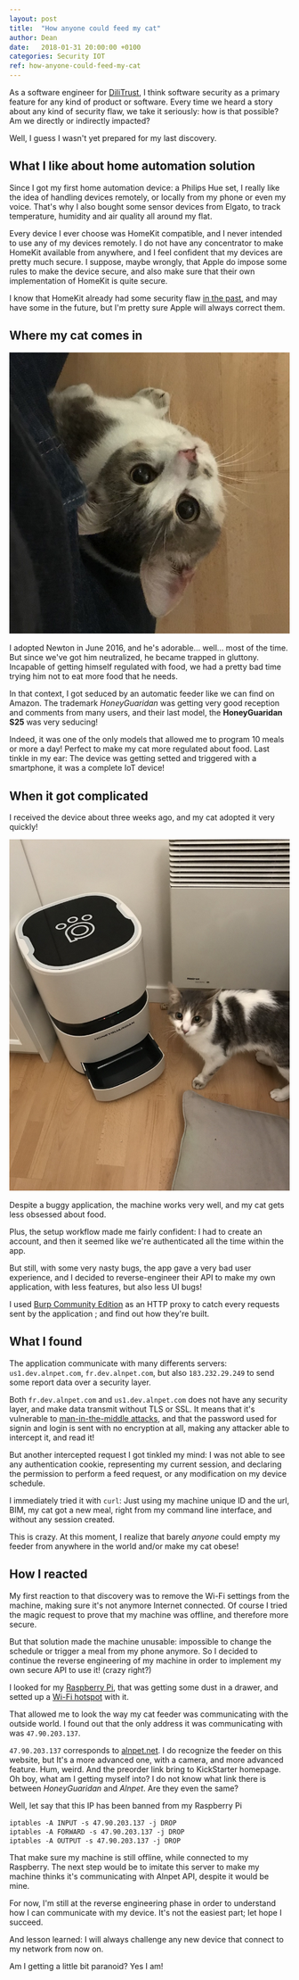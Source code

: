 ```yaml
---
layout: post
title:  "How anyone could feed my cat"
author: Dean
date:   2018-01-31 20:00:00 +0100
categories: Security IOT
ref: how-anyone-could-feed-my-cat
---
```


As a software engineer for [DiliTrust][dilitrust], I think software security as a primary feature for any kind of product or software.
Every time we heard a story about any kind of security flaw, we take it seriously: how is that possible? Am we directly or indirectly impacted?

Well, I guess I wasn't yet prepared for my last discovery.

<!--more-->

## What I like about home automation solution

Since I got my first home automation device: a Philips Hue set, I really like the idea of handling devices remotely, or locally from my phone or even my voice. That's why I also bought some sensor devices from Elgato, to track temperature, humidity and air quality all around my flat.

Every device I ever choose was HomeKit compatible, and I never intended to use any of my devices remotely. I do not have any concentrator to make HomeKit available from anywhere, and I feel confident that my devices are pretty much secure. I suppose, maybe wrongly, that Apple do impose some rules to make the device secure, and also make sure that their own implementation of HomeKit is quite secure.

I know that HomeKit already had some security flaw [in the past][homekit-flaw], and may have some in the future, but I'm pretty sure Apple will always correct them.

## Where my cat comes in

![My cat, Newton][newton]

I adopted Newton in June 2016, and he's adorable… well… most of the time. But since we've got him neutralized, he became trapped in gluttony. Incapable of getting himself regulated with food, we had a pretty bad time trying him not to eat more food that he needs.

In that context, I got seduced by an automatic feeder like we can find on Amazon.
The trademark *HoneyGuaridan* was getting very good reception and comments from many users, and their last model, the **HoneyGuaridan S25** was very seducing!

Indeed, it was one of the only models that allowed me to program 10 meals or more a day! Perfect to make my cat more regulated about food. Last tinkle in my ear: The device was getting setted and triggered with a smartphone, it was a complete IoT device!

## When it got complicated

I received the device about three weeks ago, and my cat adopted it very quickly!

![My cat, and his feeding machine][honey-guaridan]

Despite a buggy application, the machine works very well, and my cat gets less obsessed about food.

Plus, the setup workflow made me fairly confident: I had to create an account, and then it seemed like we're authenticated all the time within the app.

But still, with some very nasty bugs, the app gave a very bad user experience, and I decided to reverse-engineer their API to make my own application, with less features, but also less UI bugs!

I used [Burp Community Edition][burp-suite] as an HTTP proxy to catch every requests sent by the application ; and find out how they're built.

## What I found

The application communicate with many differents servers: `us1.dev.alnpet.com`, `fr.dev.alnpet.com`, but also `183.232.29.249` to send some report data over a security layer.

Both `fr.dev.alnpet.com` and `us1.dev.alnpet.com` does not have any security layer, and make data transmit without TLS or SSL. It means that it's vulnerable to [man-in-the-middle attacks][man-in-the-middle], and that the password used for signin and login is sent with no encryption at all, making any attacker able to intercept it, and read it!

But another intercepted request I got tinkled my mind: I was not able to see any authentication cookie, representing my current session, and declaring the permission to perform a feed request, or any modification on my device schedule.

I immediately tried it with `curl`: Just using my machine unique ID and the url, BIM, my cat got a new meal, right from my command line interface, and without any session created.

This is crazy. At this moment, I realize that barely *anyone* could empty my feeder from anywhere in the world and/or make my cat obese!

## How I reacted

My first reaction to that discovery was to remove the Wi-Fi settings from the machine, making sure it's not anymore Internet connected. Of course I tried the magic request to prove that my machine was offline, and therefore more secure.

But that solution made the machine unusable: impossible to change the schedule or trigger a meal from my phone anymore. So I decided to continue the reverse engineering of my machine in order to implement my own secure API to use it! (crazy right?)

I looked for my [Raspberry Pi][raspberry-pi], that was getting some dust in a drawer, and setted up a [Wi-Fi hotspot][hotspot-pi] with it.

That allowed me to look the way my cat feeder was communicating with the outside world.
I found out that the only address it was communicating with was `47.90.203.137`.

`47.90.203.137` corresponds to [alnpet.net][alnpet]. I do recognize the feeder on this website, but It's a more advanced one, with a camera, and more advanced feature. Hum, weird. And the preorder link bring to KickStarter homepage. Oh boy, what am I getting myself into? I do not know what link there is between *HoneyGuaridan* and *Alnpet*. Are they even the same?

Well, let say that this IP has been banned from my Raspberry Pi

```
iptables -A INPUT -s 47.90.203.137 -j DROP
iptables -A FORWARD -s 47.90.203.137 -j DROP
iptables -A OUTPUT -s 47.90.203.137 -j DROP
```

That make sure my machine is still offline, while connected to my Raspberry. The next step would be to imitate this server to make my machine thinks it's communicating with Alnpet API, despite it would be mine.

For now, I'm still at the reverse engineering phase in order to understand how I can communicate with my device. It's not the easiest part; let hope I succeed.

And lesson learned: I will always challenge any new device that connect to my network from now on.

Am I getting a little bit paranoid? Yes I am!

[dilitrust]: https://www.dilitrust.com/en/
[homekit-flaw]: https://9to5mac.com/2017/12/07/homekit-vulnerability/
[newton]: /assets/pictures/newton.jpg
[honey-guaridan]: /assets/pictures/honeyguaridan.jpg
[burp-suite]: https://portswigger.net/burp
[man-in-the-middle]: https://en.wikipedia.org/wiki/Man-in-the-middle_attack
[raspberry-pi]: https://www.raspberrypi.org/
[hotspot-pi]: https://www.raspberrypi.org/documentation/configuration/wireless/access-point.md
[alnpet]: http://alnpet.com
